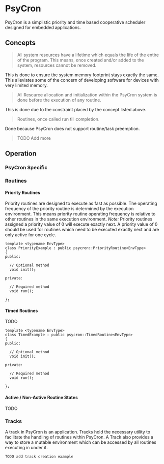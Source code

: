 # PsyCron

PsyCron is a simplistic priority and time based cooperative scheduler designed for embedded applications. 

## Concepts

> All system resources have a lifetime which equals the life of the entire of the program. This means, once created and/or added to the system, resources cannot be removed.

This is done to ensure the system memory footprint stays exactly the same. This alleviates some of the concern of developing software for devices with very limited memory.

> All Resource allocation and initialization within the PsyCron system is done before the execution of any routine.

This is done due to the constraint placed by the concept listed above.

> Routines, once called run till completion.

Done because PsyCron does not support routine/task preemption.

> TODO Add more

## Operation

### PsyCron Specific

### Routines

#### Priority Routines

Priority routines are designed to execute as fast as possible. The operating frequency of the priority routine is determined by the execution environment. This means priority routine operating frequency is relative to other routines in the same execution environment. *Note:* Priority routines assigned a priority value of 0 will execute exactly next. A priority value of 0 should be used for routines which need to be executed exactly next and are only active for one cycle.

```
template <typename EnvType>
class PriorityExample : public psycron::PriorityRoutine<EnvType>
{
public:
  
  // Optional method 
  void init();
  
private:

  // Required method
  void run();
  
};
```

#### Timed Routines

TODO

```
template <typename EnvType>
class TimedExample : public psycron::TimedRoutine<EnvType>
{
public:
  
  // Optional method 
  void init();
  
private:

  // Required method
  void run();
  
};
```

#### Active / Non-Active Routine States

TODO

### Tracks

A track in PsyCron is an application. Tracks hold the necessary utility to facilitate the handling of routines within PsyCron. A Track also provides a way to store a mutable environment which can be accessed by all routines executing in under it. 

```
TODO add track creation example
```
